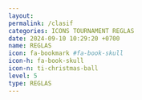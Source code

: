 ```yaml
---
layout: 
permalink: /clasif
categories: ICONS TOURNAMENT REGLAS
date: 2024-09-10 10:29:20 +0700
name: REGLAS
icon: fa-bookmark #fa-book-skull
icon-h: fa-book-skull
icon-n: ti-christmas-ball
level: 5
type: REGLAS
---
```

